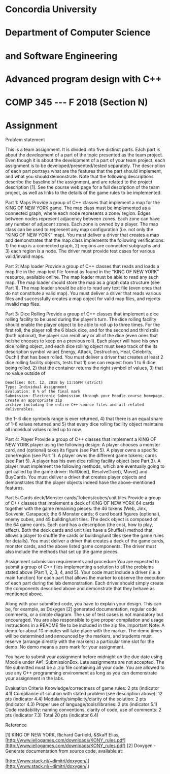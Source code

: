 # Concordia University

# Department of Computer Science

# and Software Engineering

# Advanced program design with C++

# COMP 345 --- F 2018 (Section N)

# Assignment #

Problem statement

This is a team assignment. It is divided into five distinct parts. Each part is about the development of a
part of the topic presented as the team project. Even though it is about the development of a part of your
team project, each assignment is to be developed/presented/tested separately. The description of each part
portrays what are the features that the part should implement, and what you should demonstrate. Note that
the following descriptions describe the baseline of the assignment, and are related to the project
description [1]. See the course web page for a full description of the team project, as well as links to the
details of the game rules to be implemented.

Part 1: Maps
Provide a group of C++ classes that implement a map for the KING OF NEW YORK game. The map class
must be implemented as a connected graph, where each node represents a zone/ region. Edges between
nodes represent adjacency between zones. Each zone can have any number of adjacent zones. Each zone
is owned by a player. The map class can be used to represent any map configuration (i.e. not only the
“KING OF NEW YORK” map). You must deliver a driver that creates a map and demonstrates that the
map class implements the following verifications: 1) the map is a connected graph, 2) regions are
connected subgraphs and 3) each region is a node. The driver must provide test cases for various
valid/invalid maps.

Part 2: Map loader
Provide a group of C++ classes that reads and loads a map file in the .map text file format as found in the
“KING OF NEW YORK” resource, available online. The map loader must be able to read any such map.
The map loader should store the map as a graph data structure (see Part 1). The map loader should be able
to read any text file (even ones that do not constitute a valid map). You must deliver a driver that reads
various files and successfully creates a map object for valid map files, and rejects invalid map files.

Part 3: Dice Rolling
Provide a group of C++ classes that implement a dice rolling facility to be used during the player’s turn.
The dice rolling facility should enable the player object to be able to roll up to three times. For the first
roll, the player roll the 6 black dice, and for the second and third rolls (both optional), the player can reroll
any or all of the dice (even ones that he/she chooses to keep on a previous roll).
Each player will have his own dice rolling object, and each dice rolling object must keep track of the its
description symbol value( Energy, Attack, Destruction, Heal, Celebrity, Ouch!) that has been rolled. You
must deliver a driver that creates at least 2 dice rolling facility objects, tests that 1) one can request from 1
to 6 dice being rolled, 2) that the container returns the right symbol of values, 3) that no value outside of

```
Deadline: Oct. 12, 2018 by 11:55PM (strict)
Type: Individual Assignment
Evaluation: 8 % of the final mark
Submission: Electronic Submission through your Moodle course homepage. Create an appropriate zip
archive including the entire C++ source files and all related deliverables.
```

the 1- 6 dice symbols range is ever returned, 4) that there is an equal share of 1-6 values returned and 5)
that every dice rolling facility object maintains all individual values rolled up to now.

Part 4: Player
Provide a group of C++ classes that implement a KING OF NEW YORK player using the following design:
A player chooses a monster card, and (optional) takes its figure (see Part 5). A player owns a specific
zone/region (see Part 1). A player owns the different game tokens; cards (see Part 5). A player has his own
dice rolling facility object (see Part 3). A player must implement the following methods, which are
eventually going to get called by the game driver: RollDice(), ResolveDice(), Move() and
BuyCards. You must deliver a driver that creates player objects and demonstrates that the player objects
indeed have the above-mentioned features.

Part 5: Cards deck/Monster cards/Tokens/cubes/unit tiles
Provide a group of C++ classes that implement a deck of KING OF NEW YORK 64 cards together with
the game remaining pieces: the 46 tokens (Web, Jinx, Souvenir, Carapace); the 6 Monster cards; 6 card
board figures (optional), enemy cubes, and 45 building/unit tiles.
The deck object is composed of the 64 game cards. Each card has a description (the cost, how to play,
effect). Both the deck cards and unit tiles have a Shuffle() method that allows a player to shuffle the
cards or building/unit tiles (see the game rules for details). You must deliver a driver that creates a deck of
the game cards, monster cards, and the above listed game components. The driver must also include the
methods that set up the game pieces.

Assignment submission requirements and procedure
You are expected to submit a group of C++ files implementing a solution to all the problems stated above
(Part 1, 2, 3, 4, and 5). Your code must include a driver (i.e. a main function) for each part that allows the
marker to observe the execution of each part during the lab demonstration. Each driver should simply
create the components described above and demonstrate that they behave as mentioned above.

Along with your submitted code, you have to explain your design. This can be, for example, as Doxygen
[2] generated documentation, regular code comments, or a simple diagram. The use of test cases is not
mandatory but encouraged. You are also responsible to give proper compilation and usage instructions in
a README file to be included in the zip file.
Important Note: A demo for about 10 minutes will take place with the marker. The demo times will be
determined and announced by the markers, and students must reserve (arrange directly with the markers) a
particular time slot for the demo. No demo means a zero mark for your assignment.

You have to submit your assignment before midnight on the due date using Moodle under
A#1_SubmissionBox. Late assignments are not accepted. The file submitted must be a .zip file containing
all your code. You are allowed to use any C++ programming environment as long as you can demonstrate
your assignment in the labs.

Evaluation Criteria
Knowledge/correctness of game rules: 2 pts (indicator 4.1)
Compliance of solution with stated problem (see description above): 12 pts (indicator 4.4)
Modularity/simplicity/clarity of the solution: 2 pts (indicator 4.3)
Proper use of language/tools/libraries: 2 pts (indicator 5.1)
Code readability: naming conventions, clarity of code, use of comments: 2 pts (indicator 7.3)
Total 20 pts (indicator 6.4)


Reference

[1] KING OF NEW YORK, Richard Garfield, &Skaff Elias,
[http://www.iellogames.com/downloads/KONY_rules.pdf](http://www.iellogames.com/downloads/KONY_rules.pdf)
[2] Doxygen - Generate documentation from source code, available at:

[http://www.stack.nl/~dimitri/doxygen/.](http://www.stack.nl/~dimitri/doxygen/.)


